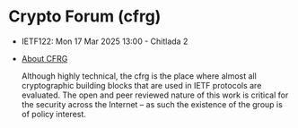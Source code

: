 # Crypto Forum (cfrg)
* <IETFschedule>IETF122: Mon 17 Mar 2025 13:00 - Chitlada 2</IETFschedule>
* [About CFRG](https://datatracker.ietf.org/group/cfrg/about/)


  Although highly technical, the cfrg is the place where almost all cryptographic building blocks that are used in IETF protocols are evaluated. The open and peer reviewed nature of this work is critical for the security across the Internet – as such the existence of the group is of policy interest. 
